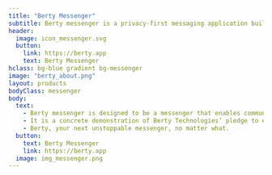 ```yaml
---
title: "Berty Messenger"
subtitle: Berty messenger is a privacy-first messaging application built on top of the protocol Wesh Network.
header:
  image: icon_messenger.svg
  button:
    link: https://berty.app
    text: Berty Messenger
hclass: bg-blue gradient bg-messenger
image: "berty_about.png"
layout: products
bodyClass: messenger
body:
  text:
    - Berty messenger is designed to be a messenger that enables communication that can withstand the obstacles that may come our way.
    - It is a concrete demonstration of Berty Technologies’ pledge to enable unstoppable communication using p2p tools from the realm of decentralization.
    - Berty, your next unstoppable messenger, no matter what.
  button:
    text: Berty Messenger
    link: https://berty.app
  image: img_messenger.png
---
```


